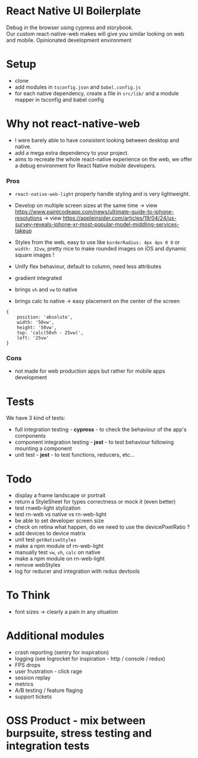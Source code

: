 # React Native UI Boilerplate

Debug in the browser using cypress and storybook.  
Our custom react-native-web makes will give you similar looking on web and mobile.
Opinionated development environment

# Setup

- clone
- add modules in `tsconfig.json` and `babel.config.js`
- for each native dependency, create a file in `src/lib/` and a module mapper in tsconfig and babel config

# Why not react-native-web

- I were barely able to have consistent looking between desktop and native.
- add a mega extra dependency to your project.
- aims to recreate the whole react-native experience on the web, we offer a debug environment for React Native mobile developers.

### Pros

- `react-native-web-light` properly handle styling and is very lightweight.
- Develop on multiple screen sizes at the same time
  -> view https://www.paintcodeapp.com/news/ultimate-guide-to-iphone-resolutions
  -> view https://appleinsider.com/articles/19/04/24/us-survey-reveals-iphone-xr-most-popular-model-middling-services-takeup

- Styles from the web, easy to use like `borderRadius: 4px 4px 0 0` or `width: 32vw`, pretty nice to make rounded images on iOS and dynamic square images !
- Unify flex behaviour, default to column, need less attributes
- gradient integrated
- brings `vh` and `vw` to native
- brings calc to native -> easy placement on the center of the screen

```
{
	position: 'absolute',
	width: '50vw',
	height: '50vw',
	top: 'calc(50vh - 25vw)',
	left: '25vw'
}
```

### Cons

- not made for web production apps but rather for mobile apps development

# Tests

We have 3 kind of tests:

- full integration testing - **cypress** - to check the behaviour of the app's components
- component integration testing - **jest** - to test behaviour following mounting a component
- unit test - **jest** - to test functions, reducers, etc...

# Todo

- display a frame landscape or portrait
- return a StyleSheet for types correctness or mock it (even better)
- test rnweb-light stylization
- test rn-web vs native vs rn-web-light
- be able to set developer screen size
- check on retina what happen, do we need to use the devicePixelRatio ?
- add devices to device matrix
- unit test `getNativeStyles`
- make a npm module of rn-web-light
- manually test `vw`, `vh`, `calc` on native
- make a npm module on rn-web-light
- remove webStyles
- log for reducer and integration with redux devtools

# To Think

- font sizes
  -> clearly a pain in any situation

# Additional modules

- crash reporting (sentry for inspiration)
- logging (see logrocket for inspiration - http / console / redux)
- FPS drops
- user frustration - click rage
- session replay
- metrics
- A/B testing / feature flaging
- support tickets

# OSS Product - mix between burpsuite, stress testing and integration tests
